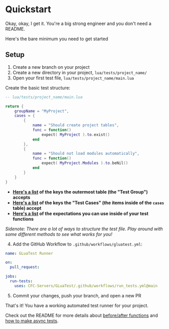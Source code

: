 # Quickstart

Okay, okay, I get it. You're a big strong engineer and you don't need a README.

Here's the bare minimum you need to get started


## Setup

1. Create a new branch on your project
2. Create a new directory in your project, `lua/tests/project_name/`
3. Open your first test file, `lua/tests/project_name/main.lua`

Create the basic test structure:
```lua
-- lua/tests/project_name/main.lua

return {
    groupName = "MyProject",
    cases = {
        {
            name = "Should create project tables",
            func = function()
                expect( MyProject ).to.exist()
            end
        },
        {
            name = "Should not load modules automatically",
            func = function()
                expect( MyProject.Modules ).to.beNil()
            end
        }
    }
}
```
 - **[Here's a list](https://github.com/CFC-Servers/GLuaTest/blob/main/README.md#the-test-group) of the keys the outermost table (the "Test Group") accepts**
 - **[Here's a list](https://github.com/CFC-Servers/GLuaTest/blob/main/README.md#the-test-case) of the keys the "Test Cases" (the items inside of the `cases` table) accept**
 - **[Here's a list](https://github.com/CFC-Servers/GLuaTest/blob/main/README.md#expectations) of the expectations you can use inside of your test functions**

_Sidenote: There are a lot of ways to structure the test file. Play around with some different methods to see what works for you!_

4. Add the GitHub Workflow to `.github/workflows/gluatest.yml`:
```yml
name: GLuaTest Runner

on:
  pull_request:

jobs:
  run-tests:
    uses: CFC-Servers/GLuaTest/.github/workflows/run_tests.yml@main
```

5. Commit your changes, push your branch, and open a new PR



That's it! You have a working automated test runner for your project.

Check out the README for more details about [before/after functions](https://github.com/CFC-Servers/GLuaTest/blob/main/README.md#before--after-functions) and [how to make async tests](https://github.com/CFC-Servers/GLuaTest/blob/main/README.md#async-tests-and-the-done-function).
